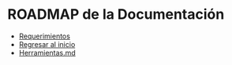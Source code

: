 # ROADMAP de la Documentación

- [Requerimientos](./requerimientos.md)
- [Regresar al inicio](https://github.com/Antonio-Cituk/Hunnigan)
- [Herramientas.md](./Herramientas.md)

